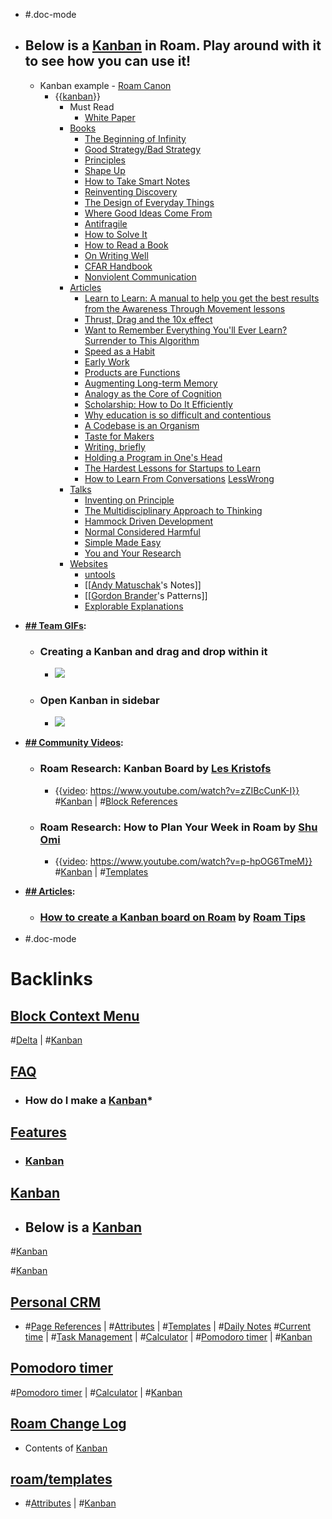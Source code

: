 - #.doc-mode
- ## Below is a [Kanban](<Kanban.md>) in Roam. Play around with it to see how you can use it!
    - Kanban example - [Roam Canon](<Roam Canon.md>)
        - {{[kanban](<kanban.md>)}}
            - Must Read
                - [White Paper](<White Paper.md>)
            - [Books](<Books.md>)
                - [The Beginning of Infinity](<The Beginning of Infinity.md>)
                - [Good Strategy/Bad Strategy](<Good Strategy/Bad Strategy.md>)
                - [Principles](<Principles.md>)
                - [Shape Up](<Shape Up.md>)
                - [How to Take Smart Notes](<How to Take Smart Notes.md>)
                - [Reinventing Discovery](<Reinventing Discovery.md>)
                - [The Design of Everyday Things](<The Design of Everyday Things.md>)
                - [Where Good Ideas Come From](<Where Good Ideas Come From.md>)
                - [Antifragile](<Antifragile.md>)
                - [How to Solve It](<How to Solve It.md>)
                - [How to Read a Book](<How to Read a Book.md>)
                - [On Writing Well](<On Writing Well.md>)
                - [CFAR Handbook](<CFAR Handbook.md>)
                - [Nonviolent Communication](<Nonviolent Communication.md>)
            - [Articles](<Articles.md>)
                - [Learn to Learn: A manual to help you get the best results from the Awareness Through Movement lessons](<Learn to Learn: A manual to help you get the best results from the Awareness Through Movement lessons.md>)
                - [Thrust, Drag and the 10x effect](<Thrust, Drag and the 10x effect.md>)
                - [Want to Remember Everything You'll Ever Learn? Surrender to This Algorithm](<Want to Remember Everything You'll Ever Learn? Surrender to This Algorithm.md>)
                - [Speed as a Habit](<Speed as a Habit.md>)
                - [Early Work](<Early Work.md>)
                - [Products are Functions](<Products are Functions.md>)
                - [Augmenting Long-term Memory](<Augmenting Long-term Memory.md>)
                - [Analogy as the Core of Cognition](<Analogy as the Core of Cognition.md>)
                - [Scholarship: How to Do It Efficiently](<Scholarship: How to Do It Efficiently.md>)
                - [Why education is so difficult and contentious](<Why education is so difficult and contentious.md>)
                - [A Codebase is an Organism](<A Codebase is an Organism.md>)
                - [Taste for Makers](<Taste for Makers.md>)
                - [Writing, briefly](<Writing, briefly.md>)
                - [Holding a Program in One's Head](<Holding a Program in One's Head.md>)
                - [The Hardest Lessons for Startups to Learn](<The Hardest Lessons for Startups to Learn.md>)
                - [How to Learn From Conversations](<How to Learn From Conversations.md>) [LessWrong](<LessWrong.md>)
            - [Talks](<Talks.md>)
                - [Inventing on Principle](<Inventing on Principle.md>)
                - [The Multidisciplinary Approach to Thinking](<The Multidisciplinary Approach to Thinking.md>)
                - [Hammock Driven Development](<Hammock Driven Development.md>)
                - [Normal Considered Harmful](<Normal Considered Harmful.md>)
                - [Simple Made Easy](<Simple Made Easy.md>)
                - [You and Your Research](<You and Your Research.md>)
            - [Websites](<Websites.md>)
                - [untools](<untools.md>)
                - [[[Andy Matuschak](<[[Andy Matuschak.md>)'s Notes]]
                - [[[Gordon Brander](<[[Gordon Brander.md>)'s Patterns]]
                - [Explorable Explanations](<Explorable Explanations.md>)
- **[## Team GIFs](<## Team GIFs.md>):**
    - ### Creating a Kanban and drag and drop within it
        - ![](https://firebasestorage.googleapis.com/v0/b/firescript-577a2.appspot.com/o/imgs%2Fapp%2Fhelp-documentation%2FSmU5tn9gdD.gif?alt=media&token=ea2d0bbb-8ef4-4359-a0de-b06f6cca74e3)
    - ### Open Kanban in sidebar
        - ![](https://firebasestorage.googleapis.com/v0/b/firescript-577a2.appspot.com/o/imgs%2Fapp%2Fhelp-documentation%2FuqWn53xv7q.gif?alt=media&token=111f7548-04db-4587-9005-e103ca2f6047)
- **[## Community Videos](<## Community Videos.md>):**
    - ### Roam Research: Kanban Board by [Les Kristofs](<Les Kristofs.md>)
        - {{[video](<video.md>): https://www.youtube.com/watch?v=zZIBcCunK-I}}
#[Kanban](<Kanban.md>) | #[Block References](<Block References.md>)
    - ### Roam Research: How to Plan Your Week in Roam by [Shu Omi](<Shu Omi.md>)
        - {{[video](<video.md>): https://www.youtube.com/watch?v=p-hpOG6TmeM}}
#[Kanban](<Kanban.md>) | #[Templates](<Templates.md>)
- **[## Articles](<## Articles.md>):**
    - ### [How to create a Kanban board on Roam](https://www.roamtips.com/home/roam-kanban-board) by [Roam Tips](<Roam Tips.md>)

- #.doc-mode

# Backlinks
## [Block Context Menu](<Block Context Menu.md>)
#[Delta](<Delta.md>) | #[Kanban](<Kanban.md>)

## [FAQ](<FAQ.md>)
- ### **How do I make a** [Kanban](<Kanban.md>)*

## [Features](<Features.md>)
- ### [Kanban]([Kanban](<Kanban.md>))

## [Kanban](<Kanban.md>)
- ## Below is a [Kanban](<Kanban.md>)

#[Kanban](<Kanban.md>)

#[Kanban](<Kanban.md>)

## [Personal CRM](<Personal CRM.md>)
- #[Page References](<Page References.md>) | #[Attributes](<Attributes.md>) | #[Templates](<Templates.md>) | #[Daily Notes](<Daily Notes.md>) #[Current time](<Current time.md>) | #[Task Management](<Task Management.md>) | #[Calculator](<Calculator.md>) | #[Pomodoro timer](<Pomodoro timer.md>) | #[Kanban](<Kanban.md>)

## [Pomodoro timer](<Pomodoro timer.md>)
#[Pomodoro timer](<Pomodoro timer.md>) | #[Calculator](<Calculator.md>) | #[Kanban](<Kanban.md>)

## [Roam Change Log](<Roam Change Log.md>)
- Contents of [Kanban](<Kanban.md>)

## [roam/templates](<roam/templates.md>)
- #[Attributes](<Attributes.md>) | #[Kanban](<Kanban.md>)

